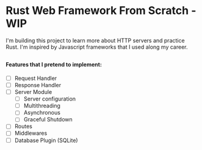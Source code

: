 # Rust Web Framework From Scratch - WIP
I'm building this project to learn more about HTTP servers and practice Rust.
I'm inspired by Javascript frameworks that I used along my career. <br>
##

#### Features that I pretend to implement:  

- [ ] Request Handler
- [ ] Response Handler 
- [ ] Server Module
    - [ ] Server configuration
    - [ ] Multithreading
    - [ ] Asynchronous
    - [ ] Graceful Shutdown
- [ ] Routes 
- [ ] Middlewares
- [ ] Database Plugin (SQLite)